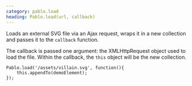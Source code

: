 ```yaml
--- 
category: pablo.load
heading: Pablo.load(url, callback)
---
```


Loads an external SVG file via an Ajax request, wraps it in a new collection and passes it to the `callback` function.

The callback is passed one argument: the XMLHttpRequest object used to load the file. Within the callback, the `this` object will be the new collection.

    Pablo.load('/assets/villain.svg', function(){
        this.appendTo(demoElement);
    });
